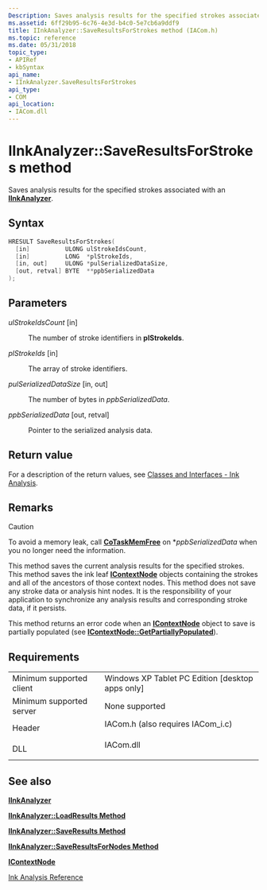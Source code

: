 ```yaml
---
Description: Saves analysis results for the specified strokes associated with an IInkAnalyzer.
ms.assetid: 6ff29b95-6c76-4e3d-b4c0-5e7cb6a9ddf9
title: IInkAnalyzer::SaveResultsForStrokes method (IACom.h)
ms.topic: reference
ms.date: 05/31/2018
topic_type: 
- APIRef
- kbSyntax
api_name: 
- IInkAnalyzer.SaveResultsForStrokes
api_type: 
- COM
api_location: 
- IACom.dll
---
```


# IInkAnalyzer::SaveResultsForStrokes method

Saves analysis results for the specified strokes associated with an [**IInkAnalyzer**](iinkanalyzer.md).

## Syntax


```C++
HRESULT SaveResultsForStrokes(
  [in]          ULONG ulStrokeIdsCount,
  [in]          LONG  *plStrokeIds,
  [in, out]     ULONG *pulSerializedDataSize,
  [out, retval] BYTE  **ppbSerializedData
);
```



## Parameters

<dl> <dt>

*ulStrokeIdsCount* \[in\]
</dt> <dd>

The number of stroke identifiers in **plStrokeIds**.

</dd> <dt>

*plStrokeIds* \[in\]
</dt> <dd>

The array of stroke identifiers.

</dd> <dt>

*pulSerializedDataSize* \[in, out\]
</dt> <dd>

The number of bytes in *ppbSerializedData*.

</dd> <dt>

*ppbSerializedData* \[out, retval\]
</dt> <dd>

Pointer to the serialized analysis data.

</dd> </dl>

## Return value

For a description of the return values, see [Classes and Interfaces - Ink Analysis](classes-and-interfaces---ink-analysis.md).

## Remarks

> [!Caution]  
> To avoid a memory leak, call [**CoTaskMemFree**](/windows/desktop/api/combaseapi/nf-combaseapi-cotaskmemfree) on \**ppbSerializedData* when you no longer need the information.

 

This method saves the current analysis results for the specified strokes. This method saves the ink leaf [**IContextNode**](icontextnode.md) objects containing the strokes and all of the ancestors of those context nodes. This method does not save any stroke data or analysis hint nodes. It is the responsibility of your application to synchronize any analysis results and corresponding stroke data, if it persists.

This method returns an error code when an [**IContextNode**](icontextnode.md) object to save is partially populated (see [**IContextNode::GetPartiallyPopulated**](icontextnode-getpartiallypopulated.md)).

## Requirements



|                                     |                                                                                                               |
|-------------------------------------|---------------------------------------------------------------------------------------------------------------|
| Minimum supported client<br/> | Windows XP Tablet PC Edition \[desktop apps only\]<br/>                                                 |
| Minimum supported server<br/> | None supported<br/>                                                                                     |
| Header<br/>                   | <dl> <dt>IACom.h (also requires IACom\_i.c)</dt> </dl> |
| DLL<br/>                      | <dl> <dt>IACom.dll</dt> </dl>                          |



## See also

<dl> <dt>

[**IInkAnalyzer**](iinkanalyzer.md)
</dt> <dt>

[**IInkAnalyzer::LoadResults Method**](iinkanalyzer-loadresults.md)
</dt> <dt>

[**IInkAnalyzer::SaveResults Method**](iinkanalyzer-saveresults.md)
</dt> <dt>

[**IInkAnalyzer::SaveResultsForNodes Method**](iinkanalyzer-saveresultsfornodes.md)
</dt> <dt>

[**IContextNode**](icontextnode.md)
</dt> <dt>

[Ink Analysis Reference](ink-analysis-reference.md)
</dt> </dl>

 

